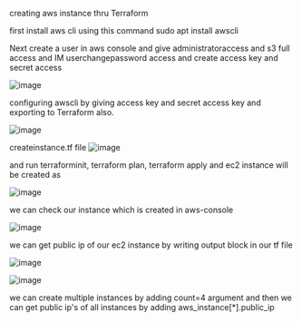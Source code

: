 creating aws instance thru Terraform

first install aws cli using this command
sudo apt install awscli

Next create a user in aws console and give administratoraccess and s3 full access and IM userchangepassword access and create access key and secret access 

![image](https://user-images.githubusercontent.com/92623347/232193698-869e461a-9b97-4dbc-9474-b320476fe031.png)


configuring awscli  by giving access key and secret access key  and exporting to Terraform also.

![image](https://user-images.githubusercontent.com/92623347/232192710-d01bc275-3675-45a9-9bda-9f099be1d118.png)

createinstance.tf file
![image](https://user-images.githubusercontent.com/92623347/232194277-30e89e98-108b-49b4-8fbb-fb0e19ab5975.png)

and run terraforminit, terraform plan, terraform apply and ec2 instance will be created as

![image](https://user-images.githubusercontent.com/92623347/232194329-adbcc340-12e0-4202-be06-2c133ba8ca3b.png)

we can check our instance which is created in aws-console

![image](https://user-images.githubusercontent.com/92623347/232194425-65addca3-9752-4371-99f5-a98e9d299116.png)

we can get public ip of our ec2 instance by writing output block in our tf file

![image](https://user-images.githubusercontent.com/92623347/232195617-2884de06-8563-4b42-b379-441fb2b33102.png)


![image](https://user-images.githubusercontent.com/92623347/232195584-34fb9f83-8a02-4a93-9610-11c0b4c50f29.png)

we can create multiple instances by adding count=4  argument
and then we can get public ip's of all instances by adding aws_instance[*].public_ip





